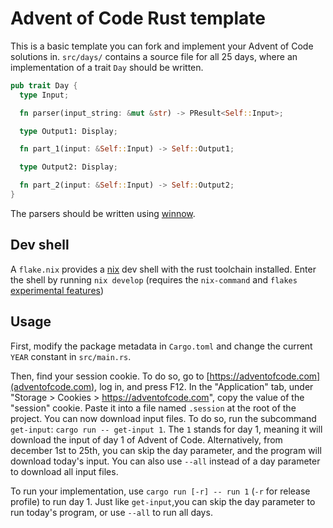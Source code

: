 # Advent of Code Rust template

This is a basic template you can fork and implement your Advent of Code solutions in. `src/days/` contains a source file
for all 25 days, where an implementation of a trait `Day` should be written.

```rust
pub trait Day {
  type Input;

  fn parser(input_string: &mut &str) -> PResult<Self::Input>;

  type Output1: Display;

  fn part_1(input: &Self::Input) -> Self::Output1;

  type Output2: Display;

  fn part_2(input: &Self::Input) -> Self::Output2;
}
```

The parsers should be written using [winnow](https://docs.rs/winnow/latest/winnow/).

## Dev shell

A `flake.nix` provides a [nix](https://nixos.org/) dev shell with the rust toolchain installed.
Enter the shell by running `nix develop` (requires the `nix-command` and `flakes`
[experimental features](https://nixos.wiki/wiki/Flakes))

## Usage

First, modify the package metadata in `Cargo.toml` and change the current `YEAR` constant in `src/main.rs`.

Then, find your session cookie. To do so, go to [https://adventofcode.com](adventofcode.com), log in, and press F12. In
the "Application" tab, under "Storage > Cookies > https://adventofcode.com", copy the value of the "session" cookie.
Paste it into a file named `.session` at the root of the project. You can now download input files. To do so, run the
subcommand `get-input`: `cargo run -- get-input 1`. The `1` stands for day 1, meaning it will download the input of day
1 of Advent of Code. Alternatively, from december 1st to 25th, you can skip the day parameter, and the program will
download today's input. You can also use `--all` instead of a day parameter to download all input files.

To run your implementation, use `cargo run [-r] -- run 1` (`-r` for release profile) to run day 1. Just like
`get-input`,you can skip the day parameter to run today's program, or use `--all` to run all days.

